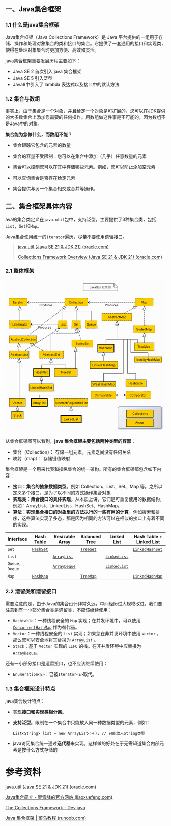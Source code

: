 ## 一、Java集合框架

### 1.1 什么是java集合框架

Java集合框架（Java Collections Framework）是 Java 平台提供的一组用于存储、操作和处理对象集合的类和接口的集合。它提供了一套通用的接口和实现类，使得在处理对象集合时更加方便、高效和灵活。

java集合框架重要发展历程主要如下：

- Java SE 2 首次引入 java 集合框架
-  Java SE 5 引入泛型
- Java8中引入了 lambda 表达式以及接口中的默认方法



### 1.2 集合与数组

事实上，由于集合是一个对象，并且给定一个对象是可扩展的，您可以在JDK提供的大多数集合上添加您需要的任何操作。用数组做这件事是不可能的，因为数组不是Java中的对象。

**集合能为您做什么，而数组不能？**

- 集合跟踪它包含的元素的数量

- 集合的容量不受限制：您可以在集合中添加（几乎）任意数量的元素

- 集合可以控制您可以在其中存储哪些元素。例如，您可以防止添加空元素

* 可以查询集合是否存在给定元素

- 集合提供与另一个集合相交或合并等操作。





## 二、集合框架具体内容

ava的集合类定义在`java.util`包中，支持泛型，主要提供了3种集合类，包括`List`，`Set`和`Map`。

Java集合使用统一的`Iterator`遍历，尽量不要使用遗留接口。

>  [java.util (Java SE 21 & JDK 21) (oracle.com)](https://docs.oracle.com/en/java/javase/21/docs/api/java.base/java/util/package-summary.html)
>
> [Collections Framework Overview (Java SE 21 & JDK 21) (oracle.com)](https://docs.oracle.com/en/java/javase/21/docs/api/java.base/java/util/doc-files/coll-overview.html)

### 2.1 整体框架

![img](images/2243690-9cd9c896e0d512ed.gif)

从集合框架图可以看到，**java 集合框架主要包括两种类型的容器**：

- 集合（Collection）： 存储一组元素，元素之间没有任何关系
- 映射（map）： 存储键值映射

集合框架是一个用来代表和操纵集合的统一架构。所有的集合框架都包含如下内容：

- **接口：集合的抽象数据类型**。例如 Collection、List、Set、Map 等。之所以定义多个接口，是为了以不同的方式操作集合对象
- **实现类：集合接口的具体实现**。从本质上讲，它们是可重复使用的数据结构，例如：ArrayList、LinkedList、HashSet、HashMap。
- **算法：实现集合接口的对象里的方法执行的一些有用的计算**。例如搜索和排序，这些算法实现了多态，那是因为相同的方法可以在相似的接口上有着不同的实现。

| Interface      | Hash Table                                                   | Resizable Array                                              | Balanced Tree                                                | Linked List                                                  | Hash Table + Linked List                                     |
| :------------- | ------------------------------------------------------------ | ------------------------------------------------------------ | ------------------------------------------------------------ | ------------------------------------------------------------ | ------------------------------------------------------------ |
| `Set`          | [`HashSet`](https://docs.oracle.com/en/java/javase/21/docs/api/java.base/java/util/HashSet.html) |                                                              | [`TreeSet`](https://docs.oracle.com/en/java/javase/21/docs/api/java.base/java/util/TreeSet.html) |                                                              | [`LinkedHashSet`](https://docs.oracle.com/en/java/javase/21/docs/api/java.base/java/util/LinkedHashSet.html) |
| `List`         |                                                              | [`ArrayList`](https://docs.oracle.com/en/java/javase/21/docs/api/java.base/java/util/ArrayList.html) |                                                              | [`LinkedList`](https://docs.oracle.com/en/java/javase/21/docs/api/java.base/java/util/LinkedList.html) |                                                              |
| `Queue, Deque` |                                                              | [`ArrayDeque`](https://docs.oracle.com/en/java/javase/21/docs/api/java.base/java/util/ArrayDeque.html) |                                                              | [`LinkedList`](https://docs.oracle.com/en/java/javase/21/docs/api/java.base/java/util/LinkedList.html) |                                                              |
| `Map`          | [`HashMap`](https://docs.oracle.com/en/java/javase/21/docs/api/java.base/java/util/HashMap.html) |                                                              | [`TreeMap`](https://docs.oracle.com/en/java/javase/21/docs/api/java.base/java/util/TreeMap.html) |                                                              | [`LinkedHashMap`](https://docs.oracle.com/en/java/javase/21/docs/api/java.base/java/util/LinkedHashMap.html) |



### 2.2 遗留类和遗留接口

需要注意的是，由于Java的集合设计非常久远，中间经历过大规模改进，我们要注意到有一小部分集合类是遗留类，不应该继续使用：

- `Hashtable`：一种线程安全的 `Map` 实现；在并发环境中，可以使用 [`ConcurrentHashMap`](https://docs.oracle.com/en/java/javase/21/docs/api/java.base/java/util/concurrent/ConcurrentHashMap.html)  作为替代品。
- `Vector`：一种线程安全的 `List` 实现；如果您在非并发环境中使用 `Vector` ，那么您可以安全地将其替换为 `ArrayList` 。
- `Stack`：基于 `Vector` 实现的 `LIFO` 的栈。在非并发环境中应替换为 [`ArrayDeque`](https://docs.oracle.com/en/java/javase/21/docs/api/java.base/java/util/ArrayDeque.html)。

还有一小部分接口是遗留接口，也不应该继续使用：

- `Enumeration<E>`：已被`Iterator<E>`取代。



### 1.3 集合框架设计特点

java集合设计特点：

- 实现**接口和实现类相分离**。

- **支持泛型**。限制在一个集合中只能放入同一种数据类型的元素，例如：

  ```
  List<String> list = new ArrayList<>(); // 只能放入String类型
  ```

- java访问集合统一通过**迭代器**来实现。这样做的好处在于无需知道集合内部元素是按什么方式存储的









# 参考资料

[java.util (Java SE 21 & JDK 21) (oracle.com)](https://docs.oracle.com/en/java/javase/21/docs/api/java.base/java/util/package-summary.html)

[Java集合简介 - 廖雪峰的官方网站 (liaoxuefeng.com)](https://www.liaoxuefeng.com/wiki/1252599548343744/1265109905179456)

[The Collections Framework - Dev.java](https://dev.java/learn/api/collections-framework/)

[Java 集合框架 | 菜鸟教程 (runoob.com)](https://www.runoob.com/java/java-collections.html)